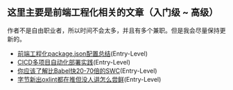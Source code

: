 #

## 这里主要是前端工程化相关的文章（入门级 ~ 高级）

作者不是自由职业者，所以时间不会太多，并且有多个兼职。但是我会尽量保持更新的。

- [前端工程化package.json配置总结](./前端工程化package.json配置总结.md)(Entry-Level)
- [CICD多项目自动化部署实践](./全栈技能-偏前端/docker-compose多项目自动化部署实践.md)(Entry-Level)
- [你应该了解比Babel快20-70倍的SWC](./你应该了解比Babel快20-70倍的SWC.md)(Entry-Level)
- [字节新出oxlint都在推但没人讲怎么尝鲜](./字节新出oxlint都在推但没人讲怎么尝鲜.md)(Entry-Level)
